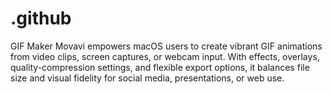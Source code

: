 # .github
GIF Maker Movavi empowers macOS users to create vibrant GIF animations from video clips, screen captures, or webcam input. With effects, overlays, quality-compression settings, and flexible export options, it balances file size and visual fidelity for social media, presentations, or web use.
